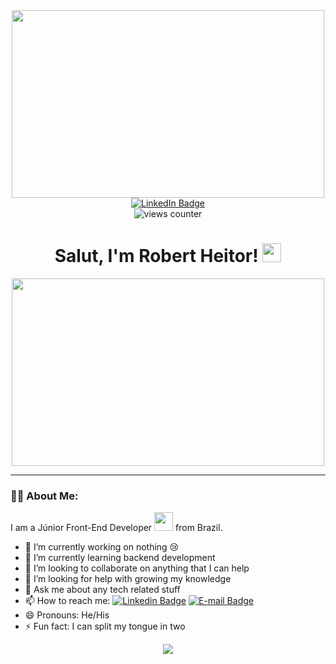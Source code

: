 <div id="header" align="center">
 <img src="https://media.giphy.com/media/h408T6Y5GfmXBKW62l/giphy.gif" width="500" height="300">
 <div id="badges">
 <a href="https://br.linkedin.com/in/robert-heitor-de-carvalho">
  <img src="https://img.shields.io/badge/LinkedIn-blue?logo=linkedin&logoColor=white&style=for-the-badge" alt="LinkedIn Badge">
  </a>
 </div>
  <img src="https://komarev.com/ghpvc/?username=roberthcjr&style=flat-square&color=blue" alt="views counter"/>
 <h1>
  Salut, I'm Robert Heitor!
  <img src="https://media.giphy.com/media/hvRJCLFzcasrR4ia7z/giphy.gif" width="30px"/>
 </h1>
</div>

<div align="center">
 <img src = "https://www.freepik.com/free-vector/code-typing-concept-illustration_10594781.htm#query=develop&position=3&from_view=search" width="500" height="300">
</div>

---

### :man_technologist: About Me:

I am a Júnior Front-End Developer <img src="https://media.giphy.com/media/WUlplcMpOCEmTGBtBW/giphy.gif" width="30"> from Brazil.
- 🔭 I’m currently working on nothing :cry:
- 🌱 I’m currently learning backend development
- 👯 I’m looking to collaborate on anything that I can help
- 🤔 I’m looking for help with growing my knowledge
- 💬 Ask me about any tech related stuff
- 📫 How to reach me:  [![Linkedin Badge](https://img.shields.io/badge/-LinkedIn-blue?style=flat&logo=Linkedin&logoColor=white)](https://br.linkedin.com/in/robert-heitor-de-carvalho) [![E-mail Badge](https://img.shields.io/badge/E--mail-white?style=flat&logo=Gmail&logoColor=red)](roberthcjr1999@gmail.com)
- 😄 Pronouns: He/His
- ⚡ Fun fact: I can split my tongue in two


<div align="center">
 <img src = "https://github-readme-stats.vercel.app/api?username=roberthcjr&&show_icons=true&title_color=ffffff&icon_color=bb2acf&text_color=daf7dc&bg_color=151515">
</div>
